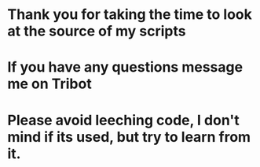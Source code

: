 # Thank you for taking the time to look at the source of my scripts 
# If you have any questions message me on Tribot
# Please avoid leeching code, I don't mind if its used, but try to learn from it.
